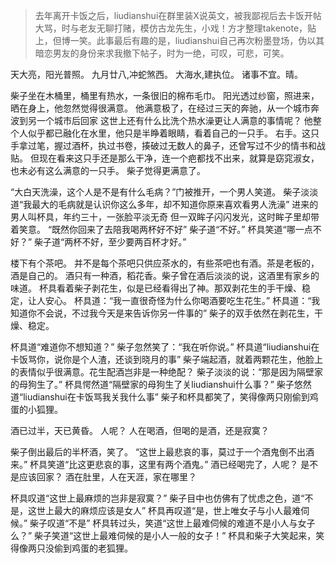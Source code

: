 > 去年离开卡饭之后，liudianshui在群里装X说英文，被我鄙视后去卡饭开帖大骂，时与老友无聊打赌，模仿古龙先生，小戏！方才整理takenote，贴上，但博一笑。此事最后有趣的是，liudianshui自己再次粉墨登场，伪以其暗恋男友的身份来求我撤下帖子，时为一绝，可叹，可悲，可笑。


天大亮，阳光普照。
九月廿八,冲蛇煞西。
大海水,建执位。
诸事不宜。晴。

柴子坐在木桶里，桶里有热水，一条很旧的棉布毛巾。
阳光透过纱窗，照进来，晒在身上，他忽然觉得很满意。
他满意极了，在经过三天的奔驰，从一个城市奔波到另一个城市后回家
这世上还有什么比洗个热水澡更让人满意的事情呢？
他整个人似乎都已融化在水里，他只是半睁着眼睛，看着自己的一只手。
右手。这只手拿过笔，握过酒杯，执过书卷，揍破过无数人的鼻子，还曾写过不少的情书和战贴。
但现在看来这只手还是那么干净，连一个疤都找不出来，就算是窈窕淑女，也未必有这么满意的一只手。
柴子觉得更满意了。

“大白天洗澡，这个人是不是有什么毛病？”门被推开，一个男人笑道。
柴子淡淡道“我最大的毛病就是认识你这么多年，却不知道你原来喜欢看男人洗澡”
进来的男人叫杯具，年约三十，一张脸平淡无奇
但一双眸子闪闪发光，这时眸子里却带着笑意。
“既然你回来了去陪我喝两杯好不好”
柴子道“不好。”
杯具笑道“哪一点不好？”
柴子道“两杯不好，至少要两百杯才好。”

楼下有个茶吧。
并不是每个茶吧只供应茶水的，有些茶吧也有酒。茶是老板的，酒是自己的。
酒只有一种酒，稻花香。柴子曾在酒后淡淡的说，这酒里有家乡的味道。
杯具看着柴子剥花生，似是已经看得出了神。那双剥花生的手干燥、稳定，让人安心。
杯具道：“我一直很奇怪为什么你喝酒要吃生花生。”
杯具道：“我知道你不会说，不过我今天是来告诉你另一件事的”
柴子的双手依然在剥花生，干燥、稳定。

杯具道“难道你不想知道？”
柴子忽然笑了：“我在听你说。”
杯具道“liudianshui在卡饭骂你，说你是个人渣，还谈到晓月的事”
柴子端起酒，就着两颗花生，他脸上的表情似乎很满意。花生配酒岂非是一种绝配？
柴子淡淡的说：“那是因为隔壁家的母狗生了。”
杯具愕然道“隔壁家的母狗生了关liudianshui什么事？”
柴子悠然道“liudianshui在卡饭骂我关我什么事”
柴子和杯具都笑了，笑得像两只刚偷到鸡蛋的小狐狸。

酒已过半，天已黄昏。
人呢？
人在喝酒，但喝的是酒，还是寂寞？

柴子倒出最后的半杯酒，笑了。
“这世上最悲哀的事，莫过于一个酒鬼倒不出酒来。”
杯具笑道“比这更悲哀的事，这里有两个酒鬼。”
酒已经喝完了，人呢？
是不是应该回家？
酒在肚里，人在天涯，家在哪里？

杯具叹道“这世上最麻烦的岂非是寂寞？”
柴子目中也仿佛有了忧虑之色，道“不是，这世上最大的麻烦应该是女人”
杯具再叹道“是，世上唯女子与小人最难伺候。”
柴子叹道“不是”
杯具转过头，笑道“这世上最难伺候的难道不是小人与女子么？”
柴子笑道“这世上最难伺候的是小人一般的女子！”
杯具和柴子大笑起来，笑得像两只没偷到鸡蛋的老狐狸。

<!-- ##{"timestamp":1296703536}## -->